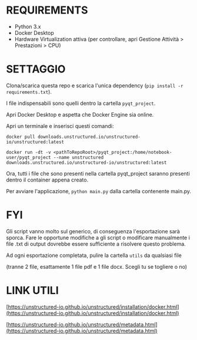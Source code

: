 # REQUIREMENTS
- Python 3.x
- Docker Desktop
- Hardware Virtualization attiva (per controllare, apri Gestione Attività > Prestazioni > CPU)

# SETTAGGIO
Clona/scarica questa repo e scarica l'unica dependency (`pip install -r requirements.txt`).

I file indispensabili sono quelli dentro la cartella `pyqt_project`.

Apri Docker Desktop e aspetta che Docker Engine sia online.

Apri un terminale e inserisci questi comandi:

`docker pull downloads.unstructured.io/unstructured-io/unstructured:latest`

`docker run -dt -v <pathToRepoRoot>/pyqt_project:/home/notebook-user/pyqt_project --name unstructured downloads.unstructured.io/unstructured-io/unstructured:latest`

Ora, tutti i file che sono presenti nella cartella pyqt_project saranno presenti dentro il container appena creato.

Per avviare l'applicazione, `python main.py` dalla cartella contenente main.py.

# FYI
Gli script vanno molto sul generico, di conseguenza l'esportazione sarà sporca. Fare le opportune modifiche a gli script o modificare manualmente i file .txt di output dovrebbe essere sufficiente a risolvere questo problema.

Ad ogni esportazione completata, pulire la cartella `utils` da qualsiasi file 

(tranne 2 file, esattamente 1 file pdf e 1 file docx. Scegli tu se togliere o no)

# LINK UTILI
[https://unstructured-io.github.io/unstructured/installation/docker.html](https://unstructured-io.github.io/unstructured/installation/docker.html)

[https://unstructured-io.github.io/unstructured/metadata.html](https://unstructured-io.github.io/unstructured/metadata.html)